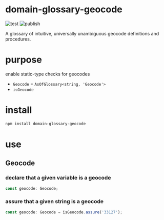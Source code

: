 # domain-glossary-geocode

![test](https://github.com/ehmpathy/domain-glossary-geocode/workflows/test/badge.svg)
![publish](https://github.com/ehmpathy/domain-glossary-geocode/workflows/publish/badge.svg)

A glossary of intuitive, universally unambiguous geocode definitions and procedures.

# purpose

enable static-type checks for geocodes
- `Geocode` = `AsOfGlossary<string, 'Geocode'>`
- `isGeocode`

# install

```sh
npm install domain-glossary-geocode
```

# use

## Geocode

### declare that a given variable is a geocode

```ts
const geocode: Geocode;
```


### assure that a given string is a geocode

```ts
const geocode: Geocode = isGeocode.assure('33127');
```

